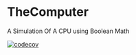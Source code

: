 # TheComputer
A Simulation Of A CPU using Boolean Math

[![codecov](https://codecov.io/gh/programatt/TheComputer/branch/master/graph/badge.svg)](https://codecov.io/gh/programatt/TheComputer)


